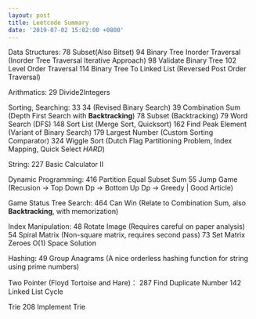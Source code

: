 ```yaml
---
layout: post
title: Leetcode Summary
date: '2019-07-02 15:02:00 +0800'
---
```


Data Structures:
78 Subset(Also Bitset)
94 Binary Tree Inorder Traversal (Inorder Tree Traversal Iterative Approach)
98 Validate Binary Tree
102 Level Order Traversal
114 Binary Tree To Linked List (Reversed Post Order Traversal)

Arithmatics:
29 Divide2Integers

Sorting, Searching:
33 34 (Revised Binary Search)
39 Combination Sum (Depth First Search with **Backtracking**)
78 Subset (Backtracking)
79 Word Search (DFS)
148 Sort List (Merge Sort, Quicksort)
162 Find Peak Element (Variant of Binary Search)
179 Largest Number (Custom Sorting Comparator)
324 Wiggle Sort (Dutch Flag Partitioning Problem, Index Mapping, Quick Select *HARD*)

String:
227 Basic Calculator II

Dynamic Programming:
416 Partition Equal Subset Sum
55 Jump Game (Recusion -> Top Down Dp -> Bottom Up Dp -> Greedy | Good Article)

Game Status Tree Search:
464 Can Win (Relate to Combination Sum, also **Backtracking**, with memorization)

Index Manipulation:
48 Rotate Image (Requires careful on paper analysis)
54 Spiral Matrix (Non-square matrix, requires second pass)
73 Set Matrix Zeroes O(1) Space Solution

Hashing:
49 Group Anagrams (A nice orderless hashing function for string using prime numbers)

Two Pointer (Floyd Tortoise and Hare)：
287 Find Duplicate Number
142 Linked List Cycle

Trie
208 Implement Trie
